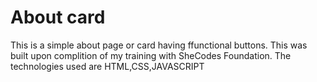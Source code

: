 # About card
 This is a simple about page or card having  ffunctional buttons. This was built upon complition of my training with SheCodes Foundation. The technologies used are HTML,CSS,JAVASCRIPT
